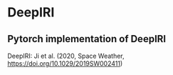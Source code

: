 # DeepIRI

## Pytorch implementation of DeepIRI

DeepIRI: Ji et al. (2020, Space Weather, https://doi.org/10.1029/2019SW002411)
